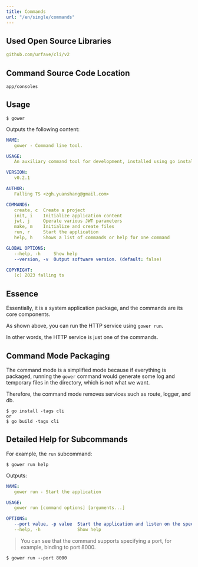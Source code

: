 ```yaml
---
title: Commands
url: "/en/single/commands"
---
```


## Used Open Source Libraries

```yaml
github.com/urfave/cli/v2
```


## Command Source Code Location

`app/consoles`

## Usage

```shell
$ gower
```


Outputs the following content:

```yaml
NAME:
   gower - Command line tool.

USAGE:
   An auxiliary command tool for development, installed using go install in the project root directory.

VERSION:
   v0.2.1

AUTHOR:
   Falling TS <zgh.yuanshang@gmail.com>

COMMANDS:
   create, c  Create a project
   init, i    Initialize application content
   jwt, j     Operate various JWT parameters
   make, m    Initialize and create files
   run, r     Start the application
   help, h    Shows a list of commands or help for one command

GLOBAL OPTIONS:
   --help, -h     Show help
   --version, -v  Output software version. (default: false)

COPYRIGHT:
   (c) 2023 falling ts
```


## Essence

Essentially, it is a system application package, and the commands are its core components.

As shown above, you can run the HTTP service using `gower run`.

In other words, the HTTP service is just one of the commands.

## Command Mode Packaging

The command mode is a simplified mode because if everything is packaged, running the `gower` command would generate some log and temporary files in the directory, which is not what we want.

Therefore, the command mode removes services such as route, logger, and db.

```shell
$ go install -tags cli
or
$ go build -tags cli
```


## Detailed Help for Subcommands

For example, the `run` subcommand:

```shell
$ gower run help
```


Outputs:

```yaml
NAME:
   gower run - Start the application

USAGE:
   gower run [command options] [arguments...]

OPTIONS:
   --port value, -p value  Start the application and listen on the specified port. (default: "8080")
   --help, -h              Show help
```


> You can see that the command supports specifying a port, for example, binding to port 8000.

```shell
$ gower run --port 8000
```

